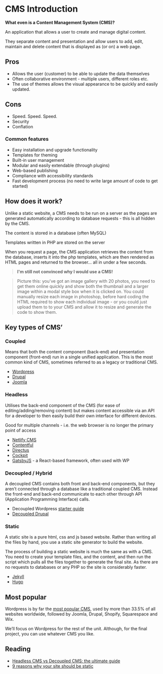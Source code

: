 # CMS Introduction 

**What even is a Content Management System (CMS)?**

An application that allows a user to create and manage digital content. 

They separate content and presentation and allow users to add, edit, maintain and delete content that is displayed as (or on) a web page. 

## Pros
* 	Allows the user (customer) to be able to update the data themselves
*	Often collaborative environment - multiple users, different roles etc.  
*	The use of themes allows the visual appearance to be quickly and easily updated. 

## Cons
*	Speed. Speed. Speed.
*	Security
* 	Conflation

### Common features
*	Easy installation and upgrade functionality
*	Templates for theming
*	Built-in user management
*	Modular and easily extendable (through plugins)
*	Web-based publishing
*	Compliance with accessibility standards
*	Fast development process (no need to write large amount of code to get started)


## How does it work?

Unlike a static website, a CMS needs to be run on a server as the pages are generated automatically according to database requests - this is all hidden by the CMS. 

The content is stored in a database (often MySQL)

Templates written in PHP are stored on the server

When you request a page, the CMS application retrieves the content from the database, inserts it into the php templates, which are then rendered as HTML pages and returned to the browser... all in under a few seconds. 

> **I'm still not convinced why I would use a CMS!**

> Picture this: you've got an image gallery with 20 photos, you need to get them online quickly and show both the thumbnail and a larger image within a modal style box when it is clicked on. You could manually resize each image in photoshop, before hard coding the HTML required to show each individual image - or you could just upload them to to your CMS and allow it to resize and generate the code to show them. 





## Key types of CMS’

### Coupled 

Means that both the content component (back-end) and presentation component (front-end) run in a single unified application. This is the most common kind of CMS, sometimes referred to as a legacy or traditional CMS. 

*	[Wordpress](https://wordpress.org)
*	[Drupal](https://www.drupal.org)
*	[Joomla](https://www.joomla.org) 

### Headless

Utilises the back-end component of the CMS (for ease of editing/adding/removing content) but makes content accessible via an API for a developer to then easily build their own interface for different devices. 

Good for multiple channels - i.e. the web browser is no longer the primary point of access 

*	[Netlify CMS](https://www.netlifycms.org)
*	[Contentful](https://www.contentful.com)
*	[Directus](https://directus.io)
*	[Cockpit](https://getcockpit.com)
*	[GatsbyJS](https://www.gatsbyjs.org) - a React-based framework, often used with WP

### Decoupled / Hybrid

A decoupled CMS contains both front and back-end components, but they aren’t connected through a database like a traditional coupled CMS. Instead the front-end and back-end communicate to each other through API (Application Programming Interface) calls. 

*	Decoupled Wordpress [starter guide](https://www.smashingmagazine.com/2018/10/headless-wordpress-decoupled/) 
*	[Decoupled Drupal](https://drupalize.me/tutorial/decoupling-explained?p=2360)

### Static

A static site is a pure html, css and js based website. Rather than writing all the files by hand, you use a static site generator to build the website.

The process of building a static website is much the same as with a CMS. You need to create your template files, and the content, and then run the script which pulls all the files together to generate the final site. As there are no requests to databases or any PHP so the site is considerably faster. 

*	[Jekyll](https://jekyllrb.com)
*	[Hugo](https://gohugo.io)

## Most popular

Wordpress is by far the [most popular CMS](https://w3techs.com/technologies/overview/content_management/all/), used by more than 33.5% of all websites worldwide, followed by Joomla, Drupal, Shopify, Squarespace and Wix. 

We’ll focus on Wordpress for the rest of the unit. Although, for the final project, you can use whatever CMS you like. 

## Reading
*	[Headless CMS vs Decoupled CMS: the ultimate guide](https://www.coredna.com/blogs/headless-vs-decoupled-cms)
*	[9 reasons why your site should be static](https://www.netlify.com/blog/2016/05/18/9-reasons-your-site-should-be-static/)